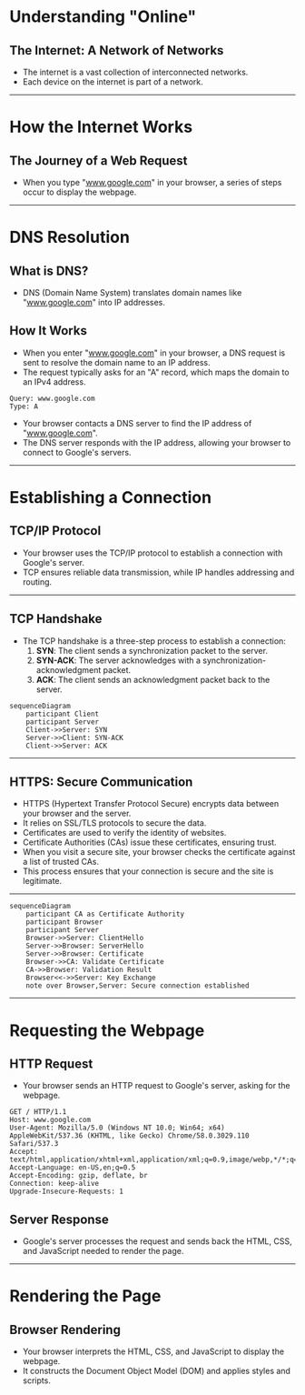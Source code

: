 
# Understanding "Online"

## The Internet: A Network of Networks
- The internet is a vast collection of interconnected networks.
- Each device on the internet is part of a network.

---

# How the Internet Works

## The Journey of a Web Request
- When you type "www.google.com" in your browser, a series of steps occur to display the webpage.

---

# DNS Resolution

## What is DNS?
- DNS (Domain Name System) translates domain names like "www.google.com" into IP addresses.

## How It Works
- When you enter "www.google.com" in your browser, a DNS request is sent to resolve the domain name to an IP address.
- The request typically asks for an "A" record, which maps the domain to an IPv4 address.

```plaintext
Query: www.google.com
Type: A
```

- Your browser contacts a DNS server to find the IP address of "www.google.com".
- The DNS server responds with the IP address, allowing your browser to connect to Google's servers.

---

# Establishing a Connection

## TCP/IP Protocol
- Your browser uses the TCP/IP protocol to establish a connection with Google's server.
- TCP ensures reliable data transmission, while IP handles addressing and routing.

---

## TCP Handshake
- The TCP handshake is a three-step process to establish a connection:
  1. **SYN**: The client sends a synchronization packet to the server.
  2. **SYN-ACK**: The server acknowledges with a synchronization-acknowledgment packet.
  3. **ACK**: The client sends an acknowledgment packet back to the server.

```mermaid
sequenceDiagram
    participant Client
    participant Server
    Client->>Server: SYN
    Server->>Client: SYN-ACK
    Client->>Server: ACK
```

---

## HTTPS: Secure Communication
- HTTPS (Hypertext Transfer Protocol Secure) encrypts data between your browser and the server.
- It relies on SSL/TLS protocols to secure the data.
- Certificates are used to verify the identity of websites.
- Certificate Authorities (CAs) issue these certificates, ensuring trust.
- When you visit a secure site, your browser checks the certificate against a list of trusted CAs.
- This process ensures that your connection is secure and the site is legitimate.

---


```mermaid
sequenceDiagram
    participant CA as Certificate Authority
    participant Browser
    participant Server
    Browser->>Server: ClientHello
    Server->>Browser: ServerHello
    Server->>Browser: Certificate
    Browser->>CA: Validate Certificate
    CA->>Browser: Validation Result
    Browser<<->>Server: Key Exchange
    note over Browser,Server: Secure connection established
```
---

# Requesting the Webpage

## HTTP Request
- Your browser sends an HTTP request to Google's server, asking for the webpage.

```http
GET / HTTP/1.1
Host: www.google.com
User-Agent: Mozilla/5.0 (Windows NT 10.0; Win64; x64) AppleWebKit/537.36 (KHTML, like Gecko) Chrome/58.0.3029.110 Safari/537.3
Accept: text/html,application/xhtml+xml,application/xml;q=0.9,image/webp,*/*;q=0.8
Accept-Language: en-US,en;q=0.5
Accept-Encoding: gzip, deflate, br
Connection: keep-alive
Upgrade-Insecure-Requests: 1
```

## Server Response
- Google's server processes the request and sends back the HTML, CSS, and JavaScript needed to render the page.

---

# Rendering the Page

## Browser Rendering
- Your browser interprets the HTML, CSS, and JavaScript to display the webpage.
- It constructs the Document Object Model (DOM) and applies styles and scripts.

